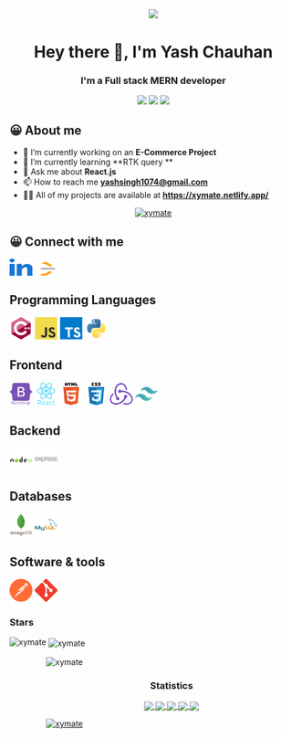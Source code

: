 <p align="center"> <img src="https://adelinyshka-presentation.netlify.app/img/jetpacktocat.png"  width="30%" /> </p>
<h1 align="center">Hey there 👋, I'm Yash Chauhan</h1>
<h3 align="center">I'm a Full stack MERN developer</h3>

<div align="center"> <a href="https://www.linkedin.com/in/yash-chauhan-24feb03" target="_blank"><img src="https://img.shields.io/badge/LinkedIn-0077B5?style=for-the-badge&logo=linkedin&logoColor=white" target="_blank"></a>
<a href="https://github.com/xymate" target="_blank"><img src="https://img.shields.io/badge/GitHub-100000?style=for-the-badge&logo=github&logoColor=white" target="_blank"></a>
<a href = "mailto:yashsingh1074@gmail.com"><img src="https://img.shields.io/badge/-Gmail-%23333?style=for-the-badge&logo=gmail&logoColor=white" target="_blank"></a>
</div>

<h2>😀 About me </h2>

- 🔭 I’m currently working on an **E-Commerce Project**
- 🌱 I’m currently learning **RTK query **
- 💬 Ask me about **React.js**
- 📫 How to reach me **yashsingh1074@gmail.com**
- 👨‍💻 All of my projects are available at **https://xymate.netlify.app/**


<p align="center"> <a href="https://github.com/ryo-ma/github-profile-trophy"><img src="https://github-profile-trophy.vercel.app/?username=xymate&theme=dark_lover" alt="xymate" /></a> </p>

<h2>😀 Connect with me </h2>
<p align="left">
<a size="1rem" href="https://linkedin.com/in/yash-chauhan-24feb03" target="blank"><img align="center" src="https://raw.githubusercontent.com/teamedwardforever/Readme-Generator/71f25dd8b98329b168142a6b782a107b75eab178/svg/Social/linked-in-alt.svg" alt="yash-chauhan-24feb03" height="30" width="40" /></a><a href="https://www.leetcode.com/yashchauhan04" target="blank"><img align="center" src="https://raw.githubusercontent.com/teamedwardforever/Readme-Generator/71f25dd8b98329b168142a6b782a107b75eab178/svg/Social/leet-code.svg" alt="yashchauhan04" height="30" width="40" /></a></p>



<p align="left">
<h2> Programming Languages </h2>
<img src="https://raw.githubusercontent.com/teamedwardforever/Readme-Generator/71f25dd8b98329b168142a6b782a107b75eab178/svg/Skills/Languages/cplusplus-original.svg" alt="CPP" width="40" height="40"/>
<img src="https://raw.githubusercontent.com/teamedwardforever/Readme-Generator/71f25dd8b98329b168142a6b782a107b75eab178/svg/Skills/Languages/javascript-original.svg" alt="Javascript" width="40" height="40"/>
<img src="https://raw.githubusercontent.com/teamedwardforever/Readme-Generator/71f25dd8b98329b168142a6b782a107b75eab178/svg/Skills/Languages/typescript-original.svg" alt="Typescript" width="40" height="40"/>
<img src="https://raw.githubusercontent.com/teamedwardforever/Readme-Generator/71f25dd8b98329b168142a6b782a107b75eab178/svg/Skills/Languages/python-original.svg" alt="Python" width="40" height="40"/>
  <h2> Frontend </h2>
<img src="https://raw.githubusercontent.com/teamedwardforever/Readme-Generator/71f25dd8b98329b168142a6b782a107b75eab178/svg/Skills/Frontend/bootstrap-plain-wordmark.svg" alt="Bootstrap" width="40" height="40"/>
<img src="https://raw.githubusercontent.com/teamedwardforever/Readme-Generator/71f25dd8b98329b168142a6b782a107b75eab178/svg/Skills/Frontend/react-original-wordmark.svg" alt="React" width="40" height="40"/>
<img src="https://raw.githubusercontent.com/teamedwardforever/Readme-Generator/71f25dd8b98329b168142a6b782a107b75eab178/svg/Skills/Frontend/html5-original-wordmark.svg" alt="HTML" width="40" height="40"/>
<img src="https://raw.githubusercontent.com/teamedwardforever/Readme-Generator/71f25dd8b98329b168142a6b782a107b75eab178/svg/Skills/Frontend/css3-original-wordmark.svg" alt="Css" width="40" height="40"/>
<img src="https://raw.githubusercontent.com/teamedwardforever/Readme-Generator/71f25dd8b98329b168142a6b782a107b75eab178/svg/Skills/Frontend/redux-original.svg" alt="Redux" width="40" height="40"/>
<img src="https://raw.githubusercontent.com/teamedwardforever/Readme-Generator/71f25dd8b98329b168142a6b782a107b75eab178/svg/Skills/Frontend/tailwindcss-icon.svg" alt="Tailwindcss" width="40" height="40"/>
  <h2> Backend </h2>
<img src="https://raw.githubusercontent.com/teamedwardforever/Readme-Generator/71f25dd8b98329b168142a6b782a107b75eab178/svg/Skills/Backend/nodejs-original-wordmark.svg" alt="NodeJs" width="40" height="40"/>
<img src="https://raw.githubusercontent.com/teamedwardforever/Readme-Generator/71f25dd8b98329b168142a6b782a107b75eab178/svg/Skills/Backend/express-original-wordmark.svg" alt="Express" width="40" height="40"/>
  <h2> Databases </h2>
<img src="https://raw.githubusercontent.com/teamedwardforever/Readme-Generator/71f25dd8b98329b168142a6b782a107b75eab178/svg/Skills/Database/mongodb-original-wordmark.svg" alt="Mongodb" width="40" height="40"/>
<img src="https://raw.githubusercontent.com/teamedwardforever/Readme-Generator/71f25dd8b98329b168142a6b782a107b75eab178/svg/Skills/Database/mysql-original-wordmark.svg" alt="Mysql" width="40" height="40"/>
 <h2> Software & tools </h2>
<img src="https://raw.githubusercontent.com/teamedwardforever/Readme-Generator/71f25dd8b98329b168142a6b782a107b75eab178/svg/Skills/Software/getpostman-icon.svg" alt="Postman" width="40" height="40"/>
<img src="https://raw.githubusercontent.com/teamedwardforever/Readme-Generator/71f25dd8b98329b168142a6b782a107b75eab178/svg/Skills/Other/git-scm-icon.svg" alt="Git" width="40" height="40"/>
</p>

<h3 align="left">Stars</h3>
<img align="left" height="180em" src="https://github-readme-stats.vercel.app/api/top-langs/?username=xymate&layout=compact&theme=vision-friendly-dark" alt=xymate />

<p>&nbsp;<img align="center" height="180em" src="https://github-readme-stats.vercel.app/api?username=xymate&show_icons=true&locale=en&theme=vision-friendly-dark" alt="xymate" /></p>

<p><img align="center" height="180em" src="https://github-readme-streak-stats.herokuapp.com/?user=xymate&theme=vision-friendly-dark" alt="xymate" /></p>


<h3 align="center">Statistics</h3>
<div align="center">
<a href="https://github.com/xymate">
<img align="center" src="http://github-profile-summary-cards.vercel.app/api/cards/stats?username=xymate&theme=2077" height="180em" />
<img align="center" src="http://github-profile-summary-cards.vercel.app/api/cards/most-commit-language?username=xymate&theme=2077" height="180em" />
<img align="center" src="http://github-profile-summary-cards.vercel.app/api/cards/repos-per-language?username=xymate&theme=2077" height="180em" />
<img align="center" src="http://github-profile-summary-cards.vercel.app/api/cards/productive-time?username=xymate&theme=2077" height="180em" />
<img align="center" src="http://github-profile-summary-cards.vercel.app/api/cards/profile-details?username=xymate&theme=2077" height="180em" />
</div>
<p align="left"> <img src="https://komarev.com/ghpvc/?username=xymate&label=Profile%20views&color=0e75b6&style=flat" alt="xymate" /> </p>
